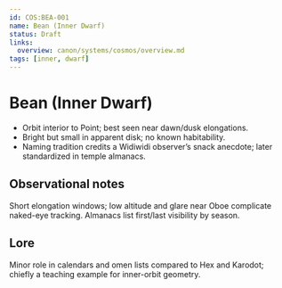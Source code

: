 ```yaml
---
id: COS:BEA-001
name: Bean (Inner Dwarf)
status: Draft
links:
  overview: canon/systems/cosmos/overview.md
tags: [inner, dwarf]
---
```


# Bean (Inner Dwarf)

- Orbit interior to Point; best seen near dawn/dusk elongations.
- Bright but small in apparent disk; no known habitability.
- Naming tradition credits a Widiwidi observer’s snack anecdote; later standardized in temple almanacs.

## Observational notes
Short elongation windows; low altitude and glare near Oboe complicate naked-eye tracking. Almanacs list first/last visibility by season.

## Lore
Minor role in calendars and omen lists compared to Hex and Karodot; chiefly a teaching example for inner-orbit geometry.